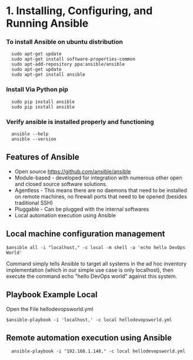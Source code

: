 
# 1. Installing, Configuring, and Running Ansible

### To install Ansible on ubuntu distribution

      sudo apt-get update
      sudo apt-get install software-properties-common
      sudo apt-add-repository ppa:ansible/ansible
      sudo apt-get update
      sudo apt-get install ansible

### Install Via Python pip
      sudo pip install ansible
      sudo pip install ansible


### Verify ansible is installed properly and functioning
      ansible --help
      ansible --version

## Features of Ansible
  - Open source   https://github.com/ansible/ansible
  - Module-based - developed for integration with numerous other open and closed source software solutions.
  - Agentless - This means there are no daemons that need to be installed on remote machines, no firewall ports that need to be opened (besides traditional SSH)
  - Pluggable - Can be plugged with the internal softwares
  - Local automation execution using Ansible

## Local machine configuration management

    $ansible all -i "localhost," -c local -m shell -a 'echo hello DevOps World'

 Command simply tells Ansible to target all systems in the ad hoc inventory implementation (which in our simple use case is only localhost), then execute the command echo "hello DevOps world" against this system.

 ## Playbook Example Local

 Open the File hellodevopsworld.yml

    $ansible-playbook -i 'localhost,' -c local hellodevopsworld.yml

 ## Remote automation execution using Ansible
      ansible-playbook -i "192.168.1.148," -c local hellodevopsworld.yml
